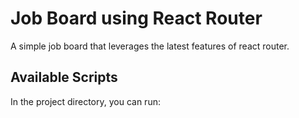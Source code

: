 
# Job Board using React Router

A simple job board that leverages the latest features of react router.

## Available Scripts

In the project directory, you can run:
